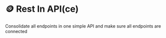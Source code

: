 # 🪙 Rest In API(ce) 
Consolidate all endpoints in one simple API and make sure all endpoints are connected